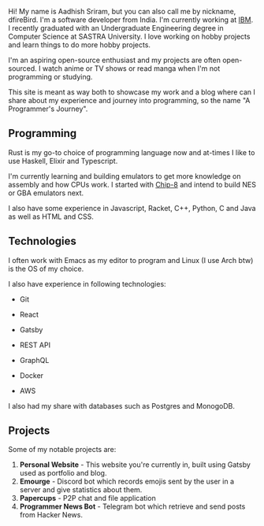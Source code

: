 Hi! My name is Aadhish Sriram, but you can also call me by nickname, dfireBird.
I'm a software developer from India. I'm currently working at [IBM](https://www.ibm.com/consulting).
I recently graduated with an Undergraduate Engineering degree in Computer Science at SASTRA University.
I love working on hobby projects and learn things to do more hobby projects.

I'm an aspiring open-source enthusiast and my projects are often open-sourced.
I watch anime or TV shows or read manga when I'm not programming or studying.

This site is meant as way both to showcase my work and a blog where can I share
about my experience and journey into programming, so the name "A Programmer's
Journey".

## Programming

Rust is my go-to choice of programming language now and at-times I
like to use Haskell, Elixir and Typescript.

I'm currently learning and building emulators to get more knowledge on assembly and how CPUs work.
I started with [Chip-8](https://github.com/dfireBird/chip-8/) and intend to build NES or GBA 
emulators next.

I also have some experience in Javascript, Racket, C++, Python, C and Java
as well as HTML and CSS.

## Technologies

I often work with Emacs as my editor to program and Linux (I use Arch btw) is 
the OS of my choice.

I also have experience in following technologies:

* Git

* React

* Gatsby

* REST API

* GraphQL

* Docker

* AWS

I also had my share with databases such as Postgres and MonogoDB.

## Projects

Some of my notable projects are:

1. **Personal Website** - This website you're currently in, built using Gatsby used as portfolio and blog.
2. **Emourge** - Discord bot which records emojis sent by the user in a server
and give statistics about them.
3. **Papercups** - P2P chat and file application
4. **Programmer News Bot** - Telegram bot which retrieve and send posts from
Hacker News.
